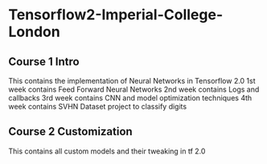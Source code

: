 # Tensorflow2-Imperial-College-London

## Course 1 Intro
This contains the implementation of Neural Networks in Tensorflow 2.0
1st week contains Feed Forward Neural Networks
2nd week contains Logs and callbacks
3rd week contains CNN and model optimization techniques
4th week contains SVHN Dataset project to classify digits

## Course 2 Customization
This contains all custom models and their tweaking in tf 2.0
